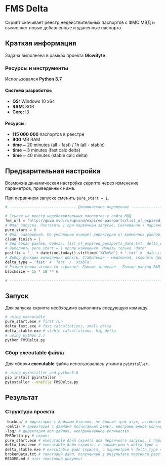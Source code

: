 # FMS Delta
Скрипт скачивает реестр недействительных паспортов с ФМС МВД и вычисляет новые добавленные и удаленные паспорта

## Краткая информация
Задача выполнена в рамках проекта __GlowByte__

### Ресурсы и инструменты
Использовался __Python 3.7__

#### Система разработки:
- __OS:__ Windows 10 x64
- __RAM:__ 8GB
- __Core:__ i3

#### Ресурсы:
- __115 000 000__ паспортов в реестре
- __900__ MB RAM
- __time__ ~ 20 minutes (all - fast) / 1h (all - stable)
- __time__ ~ 3 minutes (fast calc delta)
- __time__ ~ 40 minutes (stable calc delta)

## Предварительная настройка
Возможна динамическая настройка скрипта через изменение параметров, приведенных ниже.

При первичном запуске сменить `pure_start = 1`. 
```py
# ------------------------------ Динамические переменные ------------------------------ # 

# Ссылка на реестр недействительных паспортов с сайта МВД
fms_url = 'http://guvm.mvd.ru/upload/expired-passports/list_of_expired_passports.csv.bz2'
# Флаг запуска. Поставить 1 при первичном запуске. Скачивание + парсинг. Без дельты.
pure_start = 0
# Флаг завершения. По умолчанию очищает директорию от временных файлов.
clean_finish = 1
# Вид бэкап файлов. Сейчас: list_of_expired_passports_date.txt, delta_date.txt
# Выполнить pure_start = 1 после изменения. Менять только 'date'
postfix = '_' + datetime.today().strftime('%Y%m%d') + '.txt' # _date.txt
# Выбор функции вычисления дельты. Стабильная - медленная, включать при больших дельта
delta_type = 'fast' # 'fast' / 'stable'
# Размер блока чтения (в строках). Больше значение - Больше расход RAM (для calcDeltaStable)
blocksize = 15 * 10 ** 6

# ------------------------------------------------------------------------------------- #
```

## Запуск
Для запуска скрипта необходимо выполнить следующую команду. 
```bash
# using executable 
pure_start.exe # first run
delta_fast.exe # fast calcultations, small delta
delta_stable.exe # stable calcultations, big delta
# using python 3.7
python FMSDelta.py
```
### Сбор executable файла
Для сборки __executable__ файла использовалась утилита `pyinstaller`. 
```bash
# using pyinstaller and python3.6
pip install pyinstaller
pyinstaller --onefile FMSDelta.py
```

## Результат
### Структура проекта
```py
-backup/ # директория с файлами бэкапов, не больше трех штук, автоматическое удаление
-delta/ # директория с файлами посчитанных дельт, неограниченное количество
-log/ # директория лог файлов, неограниченное количество
FMSDelta.py # скрипт
pure_start.exe # executable файл скрипта для первичного запуска, с параметром % pure_start = 1 %
delta_fast.exe # executable файл скрипта, с параметром % delta_type = 'fast' %
delta_stable.exe # executable файл скрипта, с параметром % delta_type = 'stable' %
brokenData.txt # текстовый файл, полученный в результате парсинга реестра, содержит битые данные
README.md # этот текстовый документ
```
